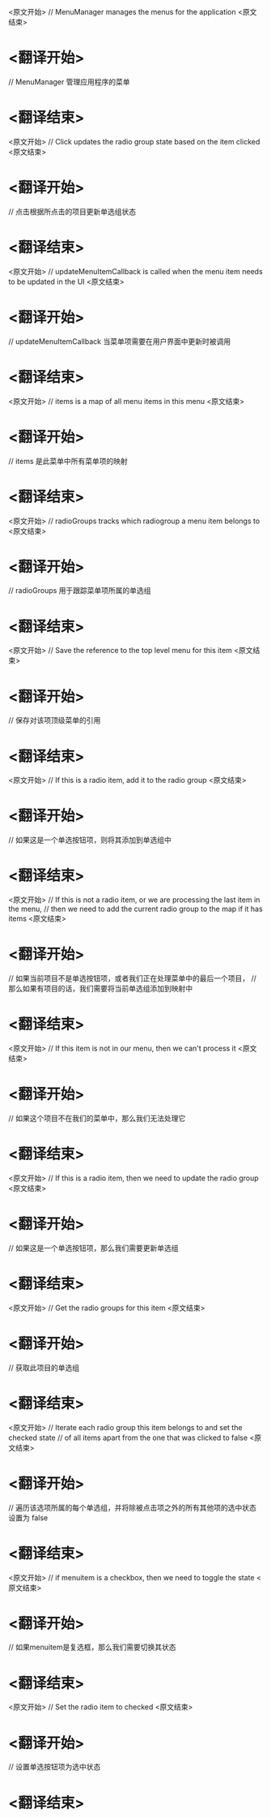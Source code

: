 
<原文开始>
// MenuManager manages the menus for the application
<原文结束>

# <翻译开始>
// MenuManager 管理应用程序的菜单
# <翻译结束>


<原文开始>
// Click updates the radio group state based on the item clicked
<原文结束>

# <翻译开始>
// 点击根据所点击的项目更新单选组状态
# <翻译结束>


<原文开始>
// updateMenuItemCallback is called when the menu item needs to be updated in the UI
<原文结束>

# <翻译开始>
// updateMenuItemCallback 当菜单项需要在用户界面中更新时被调用
# <翻译结束>


<原文开始>
// items is a map of all menu items in this menu
<原文结束>

# <翻译开始>
// items 是此菜单中所有菜单项的映射
# <翻译结束>


<原文开始>
// radioGroups tracks which radiogroup a menu item belongs to
<原文结束>

# <翻译开始>
// radioGroups 用于跟踪菜单项所属的单选组
# <翻译结束>


<原文开始>
// Save the reference to the top level menu for this item
<原文结束>

# <翻译开始>
// 保存对该项顶级菜单的引用
# <翻译结束>


<原文开始>
// If this is a radio item, add it to the radio group
<原文结束>

# <翻译开始>
// 如果这是一个单选按钮项，则将其添加到单选组中
# <翻译结束>


<原文开始>
		// If this is not a radio item, or we are processing the last item in the menu,
		// then we need to add the current radio group to the map if it has items
<原文结束>

# <翻译开始>
// 如果当前项目不是单选按钮项，或者我们正在处理菜单中的最后一个项目，
// 那么如果有项目的话，我们需要将当前单选组添加到映射中
# <翻译结束>


<原文开始>
// If this item is not in our menu, then we can't process it
<原文结束>

# <翻译开始>
// 如果这个项目不在我们的菜单中，那么我们无法处理它
# <翻译结束>


<原文开始>
// If this is a radio item, then we need to update the radio group
<原文结束>

# <翻译开始>
// 如果这是一个单选按钮项，那么我们需要更新单选组
# <翻译结束>


<原文开始>
// Get the radio groups for this item
<原文结束>

# <翻译开始>
// 获取此项目的单选组
# <翻译结束>


<原文开始>
		// Iterate each radio group this item belongs to and set the checked state
		// of all items apart from the one that was clicked to false
<原文结束>

# <翻译开始>
// 遍历该选项所属的每个单选组，并将除被点击项之外的所有其他项的选中状态设置为 false
# <翻译结束>


<原文开始>
// if menuitem is a checkbox, then we need to toggle the state
<原文结束>

# <翻译开始>
// 如果menuitem是复选框，那么我们需要切换其状态
# <翻译结束>


<原文开始>
// Set the radio item to checked
<原文结束>

# <翻译开始>
// 设置单选按钮项为选中状态
# <翻译结束>

